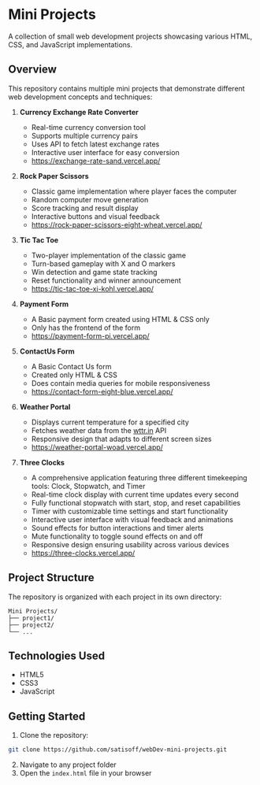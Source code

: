 # Mini Projects

A collection of small web development projects showcasing various HTML, CSS, and JavaScript implementations.

## Overview

This repository contains multiple mini projects that demonstrate different web development concepts and techniques:

1. **Currency Exchange Rate Converter**

    - Real-time currency conversion tool
    - Supports multiple currency pairs
    - Uses API to fetch latest exchange rates
    - Interactive user interface for easy conversion
    - https://exchange-rate-sand.vercel.app/

2. **Rock Paper Scissors**

    - Classic game implementation where player faces the computer
    - Random computer move generation
    - Score tracking and result display
    - Interactive buttons and visual feedback
    - https://rock-paper-scissors-eight-wheat.vercel.app/

3. **Tic Tac Toe**
    - Two-player implementation of the classic game
    - Turn-based gameplay with X and O markers
    - Win detection and game state tracking
    - Reset functionality and winner announcement
    - https://tic-tac-toe-xi-kohl.vercel.app/

4. **Payment Form**
   - A Basic payment form created using HTML & CSS only
   - Only has the frontend of the form
   - https://payment-form-pi.vercel.app/

5. **ContactUs Form**
   - A Basic Contact Us form
   - Created only HTML & CSS
   - Does contain media queries for mobile responsiveness
   - https://contact-form-eight-blue.vercel.app/
  
6. **Weather Portal**
    - Displays current temperature for a specified city
    - Fetches weather data from the [wttr.in](https://wttr.in) API
    - Responsive design that adapts to different screen sizes
    - https://weather-portal-woad.vercel.app/
  
7. **Three Clocks**
    - A comprehensive application featuring three different timekeeping tools: Clock, Stopwatch, and Timer
    - Real-time clock display with current time updates every second
    - Fully functional stopwatch with start, stop, and reset capabilities
    - Timer with customizable time settings and start functionality
    - Interactive user interface with visual feedback and animations
    - Sound effects for button interactions and timer alerts
    - Mute functionality to toggle sound effects on and off
    - Responsive design ensuring usability across various devices
    - https://three-clocks.vercel.app/

## Project Structure

The repository is organized with each project in its own directory:

```
Mini Projects/
├── project1/
├── project2/
└── ...
```

## Technologies Used

-   HTML5
-   CSS3
-   JavaScript

## Getting Started

1. Clone the repository:

```bash
git clone https://github.com/satisoff/webDev-mini-projects.git
```

2. Navigate to any project folder
3. Open the `index.html` file in your browser

